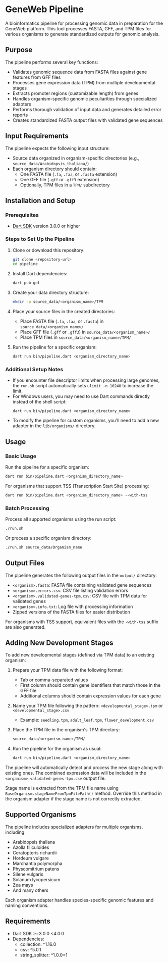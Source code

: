 # GeneWeb Pipeline

A bioinformatics pipeline for processing genomic data in preparation for the GeneWeb platform. This tool processes FASTA, GFF, and TPM files for various organisms to generate standardized outputs for genomic analysis.

## Purpose

The pipeline performs several key functions:
- Validates genomic sequence data from FASTA files against gene features from GFF files
- Processes gene expression data (TPM) from multiple developmental stages
- Extracts promoter regions (customizable length) from genes
- Handles organism-specific genomic peculiarities through specialized adapters
- Performs thorough validation of input data and generates detailed error reports
- Creates standardized FASTA output files with validated gene sequences

## Input Requirements

The pipeline expects the following input structure:
- Source data organized in organism-specific directories (e.g., `source_data/Arabidopsis_thaliana/`)
- Each organism directory should contain:
  - One FASTA file (`.fa`, `.faa`, or `.fasta` extension)
  - One GFF file (`.gff` or `.gff3` extension)
  - Optionally, TPM files in a `TPM/` subdirectory

## Installation and Setup

### Prerequisites

- [Dart SDK](https://dart.dev/get-dart) version 3.0.0 or higher

### Steps to Set Up the Pipeline

1. Clone or download this repository:
   ```bash
   git clone <repository-url>
   cd pipeline
   ```

2. Install Dart dependencies:
   ```bash
   dart pub get
   ```

3. Create your data directory structure:
   ```bash
   mkdir -p source_data/<organism_name>/TPM
   ```

4. Place your source files in the created directories:
   - Place FASTA file (`.fa`, `.faa`, or `.fasta`) in `source_data/<organism_name>/`
   - Place GFF file (`.gff` or `.gff3`) in `source_data/<organism_name>/`
   - Place TPM files in `source_data/<organism_name>/TPM/`

5. Run the pipeline for a specific organism:
   ```bash
   dart run bin/pipeline.dart <organism_directory_name>
   ```

### Additional Setup Notes

- If you encounter file descriptor limits when processing large genomes, the `run.sh` script automatically sets `ulimit -n 10240` to increase the limit.
- For Windows users, you may need to use Dart commands directly instead of the shell script:
  ```
  dart run bin/pipeline.dart <organism_directory_name>
  ```
- To modify the pipeline for custom organisms, you'll need to add a new adapter in the `lib/organisms/` directory.

## Usage

### Basic Usage

Run the pipeline for a specific organism:

```bash
dart run bin/pipeline.dart <organism_directory_name>
```

For organisms that support TSS (Transcription Start Site) processing:

```bash
dart run bin/pipeline.dart <organism_directory_name> --with-tss
```

### Batch Processing

Process all supported organisms using the run script:

```bash
./run.sh
```

Or process a specific organism directory:

```bash
./run.sh source_data/Organism_name
```

## Output Files

The pipeline generates the following output files in the `output/` directory:
- `<organism>.fasta`: FASTA file containing validated gene sequences
- `<organism>.errors.csv`: CSV file listing validation errors
- `<organism>.validated-genes-tpm.csv`: CSV file with TPM data for validated genes
- `<organism>.info.txt`: Log file with processing information
- Zipped versions of the FASTA files for easier distribution

For organisms with TSS support, equivalent files with the `-with-tss` suffix are also generated.

## Adding New Development Stages

To add new developmental stages (defined via TPM data) to an existing organism:

1. Prepare your TPM data file with the following format:
   - Tab or comma-separated values
   - First column should contain gene identifiers that match those in the GFF file
   - Additional columns should contain expression values for each gene

2. Name your TPM file following the pattern: `<developmental_stage>.tpm` or `<developmental_stage>.csv`
   - Example: `seedling.tpm`, `adult_leaf.tpm`, `flower_development.csv`

3. Place the TPM file in the organism's TPM directory:
   ```bash
   source_data/<organism_name>/TPM/
   ```

4. Run the pipeline for the organism as usual:
   ```bash
   dart run bin/pipeline.dart <organism_directory_name>
   ```

The pipeline will automatically detect and process the new stage along with existing ones. The combined expression data will be included in the `<organism>.validated-genes-tpm.csv` output file.

Stage name is extracted from the TPM file name using `BaseOrganism.stageNameFromTpmFilePath()` method. Override this method in the organism adapter if the stage name is not correctly extracted.

## Supported Organisms

The pipeline includes specialized adapters for multiple organisms, including:
- Arabidopsis thaliana
- Azolla filiculoides
- Ceratopteris richardii
- Hordeum vulgare
- Marchantia polymorpha
- Physcomitrium patens
- Silene vulgaris
- Solanum lycopersicum
- Zea mays
- And many others

Each organism adapter handles species-specific genomic features and naming conventions.

## Requirements

- Dart SDK >=3.0.0 <4.0.0
- Dependencies:
  - collection: ^1.16.0
  - csv: ^5.0.1
  - string_splitter: ^1.0.0+1

